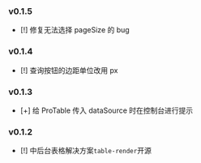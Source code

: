 ### v0.1.5

- [!] 修复无法选择 pageSize 的 bug

### v0.1.4

- [!] 查询按钮的边距单位改用 px

### v0.1.3

- [+] 给 ProTable 传入 dataSource 时在控制台进行提示

### v0.1.2

- [!] 中后台表格解决方案`table-render`开源
